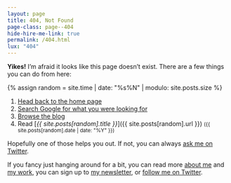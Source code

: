 ```yaml
---
layout: page
title: 404, Not Found
page-class: page--404
hide-hire-me-link: true
permalink: /404.html
lux: "404"
---
```


**Yikes!** I’m afraid it looks like this page doesn’t exist. There are a few
things you can do from here:

{% assign random = site.time | date: "%s%N" | modulo: site.posts.size %}

1. [Head back to the home page](/)
2. [Search Google for what you were looking for](https://www.google.com/search?q=site%3Acsswizardry.com+YOUR+SEARCH+TERM)
3. [Browse the blog](/blog/)
4. Read [<cite>{{ site.posts[random].title }}</cite>]({{ site.posts[random].url }}) <small>({{ site.posts[random].date | date: "%Y" }})</small>

<script>
(() => {

  // Let’s try guess what they might have been looking for…

  // Get the current URL
  const url = new URL(window.location.href);

  // Grab the 404ing path
  const pathname = url.pathname;

  // Replace any URL-like characters with spaces
  const formattedPath = pathname.replace(/[-_\/]+/g, ' ').trim();

  // Rewrite the Google link above
  const anchor = document.querySelector('a[href*="google"]');
  anchor.href = `https://www.google.com/search?q=site%3A${url.hostname}+${encodeURIComponent(formattedPath)}`;

})();
</script>

Hopefully one of those helps you out. If not, you can always [ask me on
Twitter](https://twitter.com/csswizardry).

If you fancy just hanging around for a bit, you can read more [about
me](/about/) and [my work](/services/), you can sign up to [my
newsletter](/newsletter/), or [follow me on
Twitter](https://twitter.com/csswizardry).
